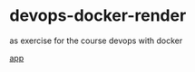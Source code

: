 # devops-docker-render
as exercise for the course devops with docker

[app](https://devops-docker-render.onrender.com/)